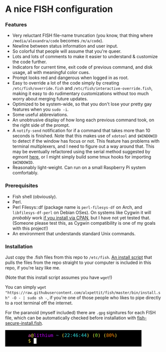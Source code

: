 # A nice FISH configuration

### Features 
* Very reluctant FISH file-name truncation
(you know, that thing where `/media/alexandra/code` becomes `/m/a/code`).
* Newline between status information and user input.
* So colorful that people will assume that you're queer.
* Lots and lots of comments to make it easier to understand & customize the code further.
* Indicators for current time, exit code of previous command, and disk usage, all with meaningful color cues.
* Prompt looks red and dangerous when logged in as root.
* Easy to override a lot of the code simply by creating `/etc/fish/override.fish` and `/etc/fish/interactive-override.fish`,
making it easy to do rudimentary customizations without too much worry about merging future updates.
* Optimized to be system-wide, so that you don't lose your pretty gay features when you `sudo -i`.
* Some useful abbreviations.
* An unobtrusive display of how long each previous command took, on the right side of the prompt.
* A `notify-send` notification for if a command that takes more than 10 seconds is finished. Note that this makes use of `xdotool` and `$WINDOWID` to detect if the window has focus or not. This feature has problems with terminal multiplexers, and I need to figure out a way around that. This may be eventually refactored using the serial method suggested by egmont [here](https://unix.stackexchange.com/a/480138/310093), or I might simply build some tmux hooks for importing `$WINDOWID`. 
* Reasonably light-weight. Can run on a small Raspberry Pi system comfortably.
### Prerequisites
* Fish shell (obviously).
* Perl.
* Perl Filesys::df (package name is `perl-filesys-df` on Arch, and `libfilesys-df-perl` on Debian OSes).
On systems like Cygwin it will _probably_ work [if you install via CPAN](https://stackoverflow.com/questions/10483574/how-do-i-install-perl-libraries-in-cygwin#10483795), but I have not yet tested that. (Someone please test this, as Cygwin compatibility is one of my goals with this project!)
* An environment that understands standard Unix commands.

### Installation
Just copy the .fish files from this repo to `/etc/fish`.
[An install script](https://raw.githubusercontent.com/alxpettit/fish/master/bin/install.sh)
that pulls the files from the repo straight to your computer is included in this repo, if you're lazy like me.

(Note that this install script assumes you have `wget`!)

You can simply `wget "https://raw.githubusercontent.com/alxpettit/fish/master/bin/install.sh" -O - | sudo sh -`,
if you're one of those people who likes to pipe directly to a root terminal off the internet.

For the paranoid (myself included) there are `.gpg` signitures for each FISH file,
which can be automatically checked before installation with [fish-secure-install.fish](https://raw.githubusercontent.com/alxpettit/fish/master/bin/fish-secure-install.fish).

![fish prompt image](media/fish-prompt.png)
